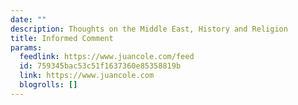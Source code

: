 ```yaml
---
date: ""
description: Thoughts on the Middle East, History and Religion
title: Informed Comment
params:
  feedlink: https://www.juancole.com/feed
  id: 759345bac53c51f1637360e85358819b
  link: https://www.juancole.com
  blogrolls: []
---
```

